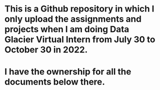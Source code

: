 # This is a Github repository in which I only upload the assignments and projects when I am doing Data Glacier Virtual Intern from July 30 to October 30 in 2022. 
# I have the ownership for all the documents below there.
